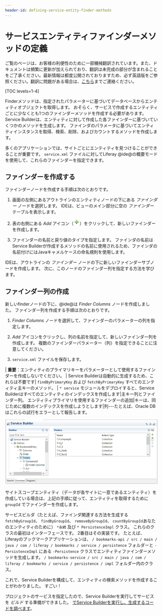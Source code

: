 ```yaml
---
header-id: defining-service-entity-finder-methods
---
```


# サービスエンティティファインダーメソッドの定義

<p class="alert alert-info"><span class="wysiwyg-color-blue120">ご覧のページは、お客様の利便性のために一部機械翻訳されています。また、ドキュメントは頻繁に更新が加えられており、翻訳は未完成の部分が含まれることをご了承ください。最新情報は都度公開されておりますため、必ず英語版をご参照ください。翻訳に問題がある場合は、<a href="mailto:support-content-jp@liferay.com">こちら</a>までご連絡ください。</span></p>

[TOC levels=1-4]

Finderメソッドは、指定されたパラメーターに基づいてデータベースからエンティティオブジェクトを取得します。 おそらく、サービスで作成するエンティティごとに少なくとも1つのファインダーメソッドを作成する必要があります。 Service Builderは、エンティティに対して作成した各ファインダーに基づいていくつかのメソッドを生成します。 ファインダのパラメータに基づいてエンティティインスタンスを取得、検索、削除、およびカウントするメソッドを作成します。

多くのアプリケーションでは、サイトごとにエンティティを見つけることができることが重要です。 `service.xml` ファイルに対してLiferay @ide@の概要モードを使用して、これらのファインダーを指定できます。

## ファインダーを作成する

ファインダーノードを作成する手順は次のとおりです。

1.  画面の左側にあるアウトラインのエンティティノードの下にある *ファインダー* ノードを選択します。 IDEは、ビューのメイン部分に空の *ファインダー* テーブルを表示します。

2.  表の右側にある *Add* アイコン（![Add](../../../../images/icon-add-ide.png)）をクリックして、新しいファインダーを作成します。

3.  ファインダーの名前と戻り値のタイプを指定します。 ファインダの名前はService Builderが作成するメソッドの名前に使用されるため、ファインダの名前付けにはJavaキャメルケースの命名規則を使用します。

IDEは、アウトラインの *ファインダー* ノードの下に新しいファインダーサブノードを作成します。 次に、このノードのファインダー列を指定する方法を学びます。

## ファインダー列の作成

新しいfinderノードの下に、@ide@は *Finder Columns* ノードを作成しました。 ファインダー列を作成する手順は次のとおりです。

1.  *Finder Columns* ノードを選択して、ファインダーのパラメーターの列を指定します。

2.  *Add* アイコンをクリックし、列の名前を指定して、新しいファインダー列を作成します。 複数のファインダーパラメーター（列）を指定できることに注意してください。

3.  `service.xml` ファイルを保存します。

| **重要**：エンティティのプライマリキーをパラメーターとして使用するファインダーを作成しないでください。 | Service Builderは自動的に生成するため、これらは不要です| `findByPrimaryKey` および `fetchByPrimaryKey` すべてのエンティティ主キーのメソッド。 | `* service` モジュールをデプロイすると、Service Builderはすべてのエンティティのインデックスを作成します|主キー列とファインダー列。 エンティティプライマリを使用するファインダーの追加|キーは、同じために複数のインデックスを作成しようとします|列---たとえば、Oracle DBはこれらの試行をエラーとして報告します。

![図1：Liferay @ide@を使用すると、Finderエンティティを簡単に作成できます。](../../../../images/service-builder-finders.png)

サイトスコープエンティティ（データが各サイトに一意であるエンティティ）を作成している場合は、上記の手順に従って、エンティティを取得するために `groupId` でファインダーを作成します。

サービスビルダ（たとえば、ファインダ関連する方法を生成する `fetchByGroupId`、 `findByGroupId`、 `removeByGroupId`、 `countByGroupId`あなたのエンティティのために） `*永続` 及び `* PersistenceImpl` クラス。 これらのクラスの最初はインターフェースです。 2番目はその実装です。 たとえば、Liferayのブックマークアプリケーションは、 `/ bookmarks-api / src / main / java / com / liferay / bookmarks / service / persistence` フォルダーと `-PersistenceImpl` にある `-Persistence` クラスでエンティティファインダーメソッドを生成します。 `/ bookmarks-service / src / main / java / com / liferay / bookmarks / service / persistence / impl` フォルダー内のクラス。

これで、Service Builderを構成して、エンティティの検索メソッドを作成することがわかりました。 すごい！

プロジェクトのサービスを指定したので、Service Builderを実行してサービスを *ビルド* する準備ができました。 [でService Builderを実行し、生成するコードを調べます](/docs/7-1/tutorials/-/knowledge_base/t/running-service-builder)。
